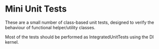 # Mini Unit Tests

These are a small number of class-based unit tests, designed to verify the behaviour of functional helper/utility classes.

Most of the tests should be performed as IntegratedUnitTests using the DI kernel.
